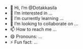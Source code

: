 - 👋 Hi, I’m @Dotakkasila
- 👀 I’m interested in ...
- 🌱 I’m currently learning ...
- 💞️ I’m looking to collaborate on ...
- 📫 How to reach me ...
- 😄 Pronouns: ...
- ⚡ Fun fact: ...

<!---
Dotakkasila/Dotakkasila is a ✨ special ✨ repository because its `README.md` (this file) appears on your GitHub profile.
You can click the Preview link to take a look at your changes.
--->
